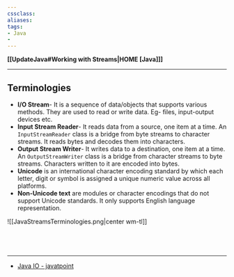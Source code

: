```yaml
---
cssclass:
aliases:
tags:
- Java
- 
---
```

**[[UpdateJava#Working with Streams|HOME [Java]]]**

---
## Terminologies
- **I/O Stream**- It is a sequence of data/objects that supports various methods. They are used to read or write data. Eg- files, input-output devices etc.
- **Input Stream Reader**- It reads data from a source, one item at a time. An `InputStreamReader` class is a bridge from byte streams to character streams. It reads bytes and decodes them into characters.
- **Output Stream Writer**- It writes data to a destination, one item at a time. An `OutputStreamWriter` class is a bridge from character streams to byte streams. Characters written to it are encoded into bytes.
- **Unicode** is an international character encoding standard by which each letter, digit or symbol is assigned a unique numeric value across all platforms.
- **Non-Unicode text** are modules or character encodings that do not support Unicode standards. It only supports English language representation.

![[JavaStreamsTerminologies.png|center wm-tl]]

<br>

# 
---
- [Java IO - javatpoint](https://www.javatpoint.com/java-io)
